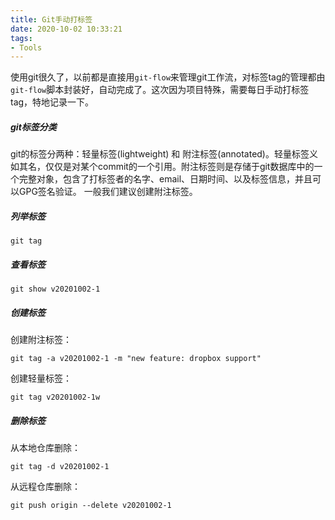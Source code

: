 ```yaml
---
title: Git手动打标签
date: 2020-10-02 10:33:21
tags:
- Tools
---
```


使用git很久了，以前都是直接用`git-flow`来管理git工作流，对标签tag的管理都由`git-flow`脚本封装好，自动完成了。这次因为项目特殊，需要每日手动打标签tag，特地记录一下。

##### git标签分类
git的标签分两种：轻量标签(lightweight) 和 附注标签(annotated)。轻量标签义如其名，仅仅是对某个commit的一个引用。附注标签则是存储于git数据库中的一个完整对象，包含了打标签者的名字、email、日期时间、以及标签信息，并且可以GPG签名验证。
一般我们建议创建附注标签。

##### 列举标签
```shell
git tag
```

##### 查看标签
```shell
git show v20201002-1
```

##### 创建标签
创建附注标签：
```shell
git tag -a v20201002-1 -m "new feature: dropbox support"
```
创建轻量标签：
```shell
git tag v20201002-1w
```

##### 删除标签
从本地仓库删除：
```shell
git tag -d v20201002-1
```
从远程仓库删除：
```shell
git push origin --delete v20201002-1
```